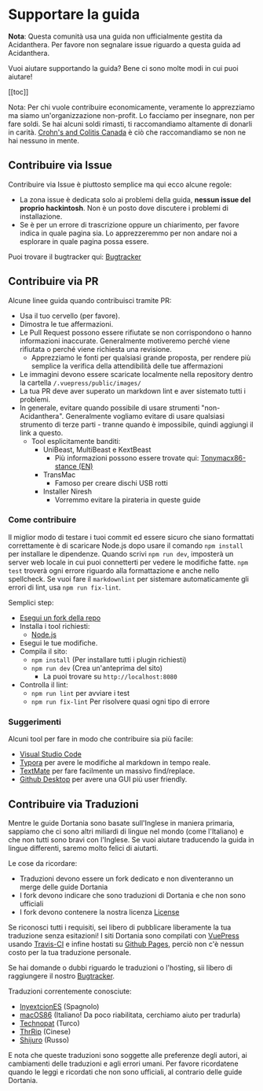 # Supportare la guida

**Nota**: Questa comunità usa una guida non ufficialmente gestita da Acidanthera. Per favore non segnalare issue riguardo a questa guida ad Acidanthera.

Vuoi aiutare supportando la guida? Bene ci sono molte modi in cui puoi aiutare!

[[toc]]

Nota: Per chi vuole contribuire economicamente, veramente lo apprezziamo ma siamo un'organizzazione non-profit. Lo facciamo per insegnare, non per fare soldi. Se hai alcuni soldi rimasti, ti raccomandiamo altamente di donarli in carità. [Crohn's and Colitis Canada](https://crohnsandcolitis.donorportal.ca/Donation/DonationDetails.aspx?L=en-CA&G=159&F=1097&T=GENER) è ciò che raccomandiamo se non ne hai nessuno in mente.

## Contribuire via Issue

Contribuire via Issue è piuttosto semplice ma qui ecco alcune regole:

* La zona issue è dedicata solo ai problemi della guida, **nessun issue del proprio hackintosh**. Non è un posto dove discutere i problemi di installazione.
* Se è per un errore di trascrizione oppure un chiarimento, per favore indica in quale pagina sia. Lo apprezzeremmo per non andare noi a esplorare in quale pagina possa essere.

Puoi trovare il bugtracker qui: [Bugtracker](https://github.com/dortania/bugtracker)

## Contribuire via PR

Alcune linee guida quando contribuisci tramite PR:

* Usa il tuo cervello (per favore).
* Dimostra le tue affermazioni.
* Le Pull Request possono essere rifiutate se non corrispondono o hanno informazioni inaccurate. Generalmente motiveremo perché viene rifiutata o perché viene richiesta una revisione.
  * Apprezziamo le fonti per qualsiasi grande proposta, per rendere più semplice la verifica della attendibilità delle tue affermazioni
* Le immagini devono essere scaricate localmente nella repository dentro la cartella `/.vuepress/public/images/`
* La tua PR deve aver superato un markdown lint e aver sistemato tutti i problemi.
* In generale, evitare quando possibile di usare strumenti "non-Acidanthera". Generalmente vogliamo evitare di usare qualsiasi strumento di terze parti - tranne quando è impossibile, quindi aggiungi il link a questo.
  * Tool esplicitamente banditi:
    * UniBeast, MultiBeast e KextBeast
      * Più informazioni possono essere trovate qui: [Tonymacx86-stance (EN)](https://github.com/khronokernel/Tonymcx86-stance)
    * TransMac
      * Famoso per creare dischi USB rotti
    * Installer Niresh
      * Vorremmo evitare la pirateria in queste guide

### Come contribuire

Il miglior modo di testare i tuoi commit ed essere sicuro che siano formattati correttamente è di scaricare Node.js dopo usare il comando `npm install` per installare le dipendenze. Quando scrivi `npm run dev`, imposterà un server web locale in cui puoi connetterti per vedere le modifiche fatte. `npm test` troverà ogni errore riguardo alla formattazione e anche nello spellcheck. Se vuoi fare il `markdownlint` per sistemare automaticamente gli errori di lint, usa `npm run fix-lint`.

Semplici step:

* [Esegui un fork della repo](https://github.com/dortania/OpenCore-Install-Guide/fork/)
* Installa i tool richiesti:
  * [Node.js](https://nodejs.org/)
* Esegui le tue modifiche.
* Compila il sito:
  * `npm install` (Per installare tutti i plugin richiesti)
  * `npm run dev` (Crea un'anteprima del sito)
    * La puoi trovare su `http://localhost:8080`
* Controlla il lint:
  * `npm run lint` per avviare i test
  * `npm run fix-lint` Per risolvere quasi ogni tipo di errore

### Suggerimenti

Alcuni tool per fare in modo che contribuire sia più facile:

* [Visual Studio Code](https://code.visualstudio.com)
* [Typora](https://typora.io) per avere le modifiche al markdown in tempo reale.
* [TextMate](https://macromates.com) per fare facilmente un massivo find/replace.
* [Github Desktop](https://desktop.github.com) per avere una GUI più user friendly.

## Contribuire via Traduzioni

Mentre le guide Dortania sono basate sull'Inglese in maniera primaria, sappiamo che ci sono altri miliardi di lingue nel mondo (come l'Italiano) e che non tutti sono bravi con l'Inglese. Se vuoi aiutare traducendo la guida in lingue differenti, saremo molto felici di aiutarti.

Le cose da ricordare:

* Traduzioni devono essere un fork dedicato e non diventeranno un merge delle guide Dortania
* I fork devono indicare che sono traduzioni di Dortania e che non sono ufficiali
* I fork devono contenere la nostra licenza [License](LICENSE.md)

Se riconosci tutti i requisiti, sei libero di pubblicare liberamente la tua traduzione senza esitazioni! I siti Dortania sono compilati con [VuePress](https://vuepress.vuejs.org) usando [Travis-CI](https://travis-ci.org) e infine hostati su [Github Pages](https://pages.github.com), perciò non c'è nessun costo per la tua traduzione personale.

Se hai domande o dubbi riguardo le traduzioni o l'hosting, sii libero di raggiungere il nostro [Bugtracker](https://github.com/dortania/bugtracker).

Traduzioni correntemente conosciute:

* [InyextcionES](https://github.com/InyextcionES/OpenCore-Install-Guide) (Spagnolo)
* [macOS86](/) (Italiano! Da poco riabilitata, cerchiamo aiuto per tradurla)
* [Technopat](https://www.technopat.net/sosyal/konu/opencore-ile-macos-kurulum-rehberi.963661/) (Turco)
* [ThrRip](https://github.com/ThrRip/OpenCore-Install-Guide) (Cinese)
* [Shijuro](https://github.com/shijuro/OpenCore-Install-Guide) (Russo)

E nota che queste traduzioni sono soggette alle preferenze degli autori, ai cambiamenti delle traduzioni e agli errori umani. Per favore ricordatene quando le leggi e ricordati che non sono ufficiali, al contrario delle guide Dortania.
